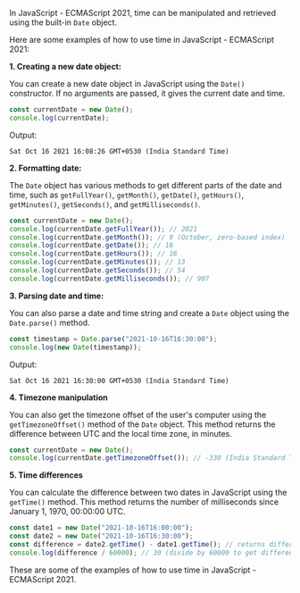 In JavaScript - ECMAScript 2021, time can be manipulated and retrieved using the built-in `Date` object. 

Here are some examples of how to use time in JavaScript - ECMAScript 2021:

**1. Creating a new date object:**

You can create a new date object in JavaScript using the `Date()` constructor. If no arguments are passed, it gives the current date and time.

```javascript
const currentDate = new Date();
console.log(currentDate);
```

Output:

```
Sat Oct 16 2021 16:08:26 GMT+0530 (India Standard Time)
```

**2. Formatting date:**

The `Date` object has various methods to get different parts of the date and time, such as `getFullYear()`, `getMonth()`, `getDate()`, `getHours()`, `getMinutes()`, `getSeconds()`, and `getMilliseconds()`.

```javascript
const currentDate = new Date();
console.log(currentDate.getFullYear()); // 2021
console.log(currentDate.getMonth()); // 9 (October, zero-based index)
console.log(currentDate.getDate()); // 16
console.log(currentDate.getHours()); // 16
console.log(currentDate.getMinutes()); // 13
console.log(currentDate.getSeconds()); // 54
console.log(currentDate.getMilliseconds()); // 907
```

**3. Parsing date and time:**

You can also parse a date and time string and create a `Date` object using the `Date.parse()` method.

```javascript
const timestamp = Date.parse("2021-10-16T16:30:00");
console.log(new Date(timestamp));
```

Output:

```
Sat Oct 16 2021 16:30:00 GMT+0530 (India Standard Time)
```

**4. Timezone manipulation**

You can also get the timezone offset of the user's computer using the `getTimezoneOffset()` method of the `Date` object. This method returns the difference between UTC and the local time zone, in minutes.

```javascript
const currentDate = new Date();
console.log(currentDate.getTimezoneOffset()); // -330 (India Standard Time)
```

**5. Time differences**

You can calculate the difference between two dates in JavaScript using the `getTime()` method. This method returns the number of milliseconds since January 1, 1970, 00:00:00 UTC.

```javascript
const date1 = new Date("2021-10-16T16:00:00");
const date2 = new Date("2021-10-16T16:30:00");
const difference = date2.getTime() - date1.getTime(); // returns difference in milliseconds
console.log(difference / 60000); // 30 (divide by 60000 to get difference in minutes)
```

These are some of the examples of how to use time in JavaScript - ECMAScript 2021.